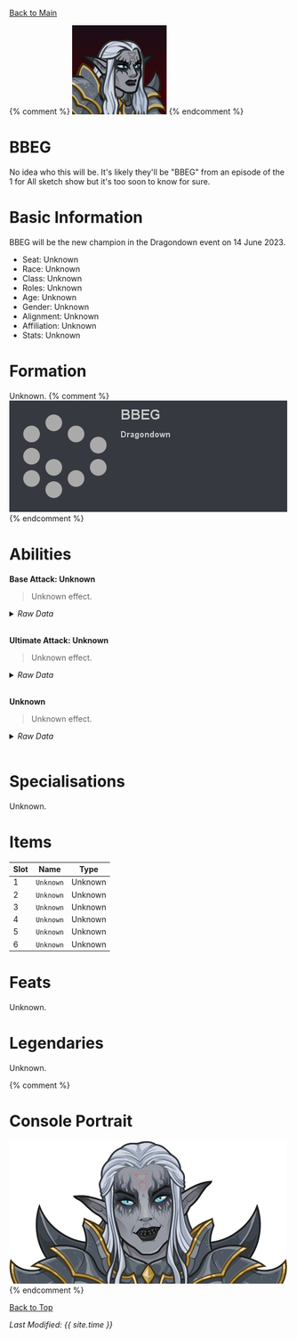 [Back to Main](index.md)

{% comment %}
![PC Portrait](images/portrait_bbeg.png)
{% endcomment %}

# BBEG

No idea who this will be. It's likely they'll be "BBEG" from an episode of the 1 for All sketch show but it's too soon to know for sure.

# Basic Information

BBEG will be the new champion in the Dragondown event on 14 June 2023.

* Seat: Unknown
* Race: Unknown
* Class: Unknown
* Roles: Unknown
* Age: Unknown
* Gender: Unknown
* Alignment: Unknown
* Affiliation: Unknown
* Stats: Unknown

# Formation

Unknown.
{% comment %}
![Formation Layout](images/formation_bbeg.png)
{% endcomment %}

# Abilities

**Base Attack: Unknown**
> Unknown effect.
<details><summary><em>Raw Data</em></summary>
<p>
<pre>
</pre>
</p>
</details>
<br />

**Ultimate Attack: Unknown**
> Unknown effect.
<details><summary><em>Raw Data</em></summary>
<p>
<pre>
</pre>
</p>
</details>
<br />

**Unknown**
> Unknown effect.
<details><summary><em>Raw Data</em></summary>
<p>
<pre>
</pre>
</p>
</details>
<br />

# Specialisations

Unknown.

# Items

| Slot | Name | Type |
|---|---|---|
| 1 | `Unknown` | Unknown |
| 2 | `Unknown` | Unknown |
| 3 | `Unknown` | Unknown |
| 4 | `Unknown` | Unknown |
| 5 | `Unknown` | Unknown |
| 6 | `Unknown` | Unknown |

# Feats

Unknown.

# Legendaries

Unknown.

{% comment %}
# Console Portrait

![Console Portrait](images/console_bbeg.png)
{% endcomment %}

[Back to Top](#top)

*Last Modified: {{ site.time }}*